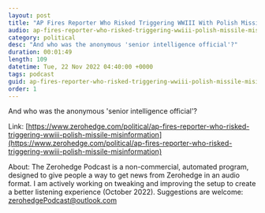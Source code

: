 ```yaml
---
layout: post
title: "AP Fires Reporter Who Risked Triggering WWIII With Polish Missile Misinformation"
audio: ap-fires-reporter-who-risked-triggering-wwiii-polish-missile-misinformation-0
category: political
desc: "And who was the anonymous 'senior intelligence official'?"
duration: 00:01:49
length: 109
datetime: Tue, 22 Nov 2022 04:40:00 +0000
tags: podcast
guid: ap-fires-reporter-who-risked-triggering-wwiii-polish-missile-misinformation-0
order: 1
---
```

And who was the anonymous 'senior intelligence official'?

Link: [https://www.zerohedge.com/political/ap-fires-reporter-who-risked-triggering-wwiii-polish-missile-misinformation](https://www.zerohedge.com/political/ap-fires-reporter-who-risked-triggering-wwiii-polish-missile-misinformation)

About: The Zerohedge Podcast is a non-commercial, automated program, designed to give people a way to get news from Zerohedge in an audio format.  I am actively working on tweaking and improving the setup to create a better listening experience (October 2022).  Suggestions are welcome: [zerohedgePodcast@outlook.com](mailto:zerohedgePodcast@outlook.com)